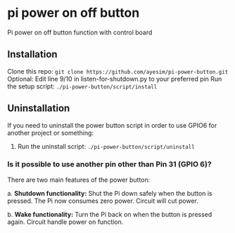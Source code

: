 # pi power on off button
Pi power on off button function with control board

## Installation

Clone this repo: `git clone https://github.com/ayesim/pi-power-button.git`
Optional: Edit line 9/10 in listen-for-shutdown.py to your preferred pin
Run the setup script: `./pi-power-button/script/install`

## Uninstallation

If you need to uninstall the power button script in order to use GPIO6 for another project or something:

1. Run the uninstall script: `./pi-power-button/script/uninstall`

### Is it possible to use another pin other than Pin 31 (GPIO 6)?

There are two main features of the power button:

a. **Shutdown functionality:** Shut the Pi down safely when the button is pressed. The Pi now consumes zero power. Circuit will cut power.

b. **Wake functionality:** Turn the Pi back on when the button is pressed again. Circuit handle power on function.
